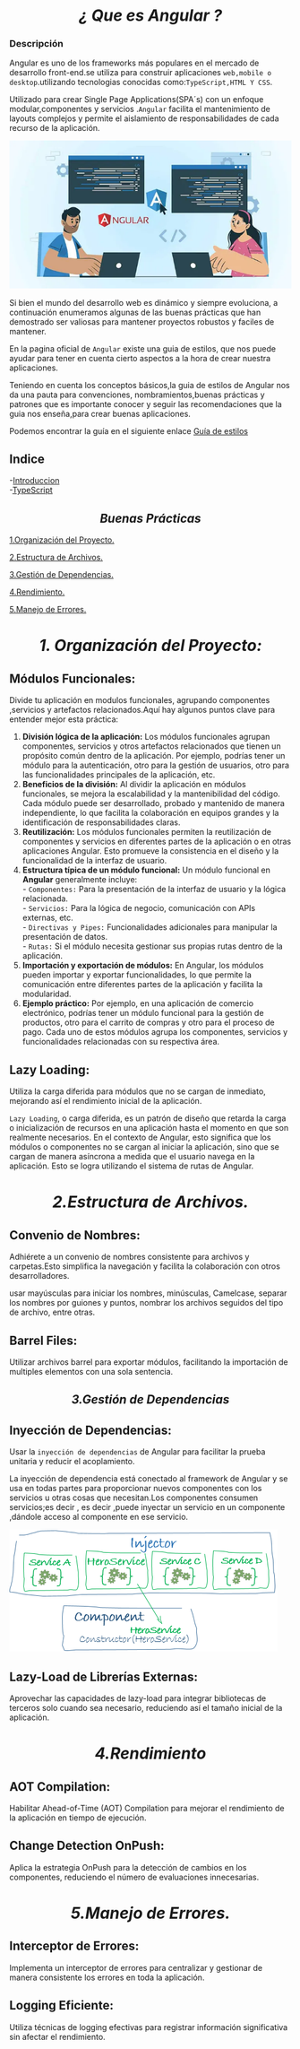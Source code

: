<h1 align="center"> <em>¿ Que es Angular ?</em></h1>

### Descripción
Angular es uno de los frameworks más populares en el mercado de desarrollo front-end.se utiliza para construir 
aplicaciones `web,mobile o desktop`.utilizando tecnologias conocidas como:`TypeScript,HTML Y CSS`.

Utilizado para crear Single Page Applications(SPA´s) con un enfoque modular,componentes y servicios .`Angular` facilita el mantenimiento de layouts complejos y permite el aislamiento de responsabilidades de cada recurso de la aplicación.

![imagen 1](./img/img1.webp) 

Si bien el mundo del desarrollo web es dinámico y siempre evoluciona, a continuación enumeramos algunas de las buenas  prácticas que han demostrado ser valiosas para mantener proyectos robustos y faciles de mantener.

En la pagina oficial de `Angular` existe una guia de estilos, que nos puede ayudar para tener en cuenta cierto aspectos a la hora de crear nuestra aplicaciones. 

Teniendo en cuenta los conceptos básicos,la guia de estilos de Angular nos da una pauta para convenciones, nombramientos,buenas prácticas y patrones que es importante  conocer y seguir las recomendaciones que la guia nos enseña,para crear buenas  aplicaciones.

Podemos encontrar la guía en el siguiente enlace [Guía de estilos]( https://angular.io/guide/styleguide)

## Indice
-[Introduccion](README.md)  
-[TypeScript](page1.md)

<h2 align="center"> <em>Buenas Prácticas</em></h2>

[1.Organización del Proyecto.](#módulos-funcionales)

[2.Estructura de Archivos.](#convenio-de-nombres)

[3.Gestión de Dependencias.](#inyección-de-dependencias)

[4.Rendimiento.](#aot-compilation)

[5.Manejo de Errores.](#logging-eficiente)

<h1 align="center"> <em>1. Organización del Proyecto:</em></h1>

  ## Módulos Funcionales:
  
   Divide tu aplicación en modulos funcionales, agrupando componentes ,servicios y artefactos relacionados.Aquí hay algunos puntos clave para entender mejor esta práctica:  

  1. **División lógica de la aplicación:** Los módulos funcionales agrupan componentes, servicios y otros artefactos relacionados que tienen un propósito común dentro de la aplicación. Por ejemplo, podrías tener un módulo para la autenticación, otro para la gestión de usuarios, otro para las funcionalidades principales de la aplicación, etc.  
  2. **Beneficios de la división:**  Al dividir la aplicación en módulos funcionales, se mejora la escalabilidad y la mantenibilidad del código. Cada módulo puede ser desarrollado, probado y mantenido de manera independiente, lo que facilita la colaboración en equipos grandes y la identificación de responsabilidades claras.  
  3. **Reutilización:** Los módulos funcionales permiten la reutilización de componentes y servicios en diferentes partes de la aplicación o en otras aplicaciones Angular. Esto promueve la consistencia en el diseño y la funcionalidad de la interfaz de usuario.    
  4. **Estructura típica de un módulo funcional:** Un módulo funcional en **Angular** generalmente incluye:  
    - `Componentes:` Para la presentación de la interfaz de usuario y la lógica relacionada.  
    - `Servicios:` Para la lógica de negocio, comunicación con APIs externas, etc.  
    - `Directivas y Pipes:` Funcionalidades adicionales para manipular la presentación de datos.  
    - `Rutas:` Si el módulo necesita gestionar sus propias rutas dentro de la aplicación.  
  5. **Importación y exportación de módulos:** En Angular, los módulos pueden importar y exportar funcionalidades, lo que permite la comunicación entre diferentes partes de la aplicación y facilita la modularidad.
  6. **Ejemplo práctico:**  Por ejemplo, en una aplicación de comercio electrónico, podrías tener un módulo funcional para la gestión de productos, otro para el carrito de compras y otro para el proceso de pago. Cada uno de estos módulos agrupa los componentes, servicios y funcionalidades relacionadas con su respectiva área.
   
   ## Lazy Loading: 
  
  Utiliza la carga diferida para módulos que no se cargan de inmediato, mejorando así el rendimiento inicial de la aplicación.

  `Lazy Loading`, o carga diferida, es un patrón de diseño que retarda la carga o inicialización de recursos en una aplicación hasta el momento en que son realmente necesarios. En el contexto de Angular, esto significa que los módulos o componentes no se cargan al iniciar la aplicación, sino que se cargan de manera asíncrona a medida que el usuario navega en la aplicación. Esto se logra utilizando el sistema de rutas de Angular.

  <h1 align="center"> <em>2.Estructura de Archivos.</em></h1>

  ## Convenio de Nombres:

  Adhiérete a un convenio de nombres consistente para archivos y carpetas.Esto simplifica la navegación y facilita la colaboración con otros desarrolladores.

  usar mayúsculas para iniciar los nombres, minúsculas, Camelcase, separar los nombres por guiones y puntos, nombrar los archivos seguidos del tipo de archivo, entre otras. 

  ## Barrel Files:

  Utilizar archivos barrel para exportar módulos, facilitando la importación de multiples elementos con una sola sentencia.

  <h2 align="center"> <em>3.Gestión de Dependencias</em></h2>

  ## Inyección de Dependencias:

 Usar la `inyección de dependencias` de Angular para facilitar la prueba unitaria y reducir el acoplamiento.

 La  inyección de dependencia está conectado al framework de Angular y se usa en todas partes para proporcionar nuevos componentes con los servicios u otras cosas que necesitan.Los componentes consumen servicios;es decir , es decir ,puede inyectar un servicio en un componente ,dándole acceso al componente en ese servicio.

 ![imagen 2](./img/injector-injects.png)

  ## Lazy-Load de Librerías Externas:
 
 Aprovechar las capacidades de lazy-load para integrar bibliotecas de terceros solo cuando sea necesario, reduciendo así el tamaño inicial de la aplicación.

  <h1 align="center"> <em>4.Rendimiento</em></h1>

  ## AOT Compilation:
  
  Habilitar Ahead-of-Time (AOT) Compilation para mejorar el rendimiento de la aplicación en tiempo de ejecución.

  ## Change Detection OnPush:
  
  Aplica la estrategia OnPush para la detección de cambios en los componentes, reduciendo el número de evaluaciones innecesarias.


 <h1 align="center"> <em>5.Manejo de Errores.</em></h1>

  ## Interceptor de Errores: 
 
 Implementa un interceptor de errores para centralizar y gestionar de manera consistente los errores en toda la aplicación.

  ## Logging Eficiente:
 
 Utiliza técnicas de logging efectivas para registrar información significativa sin afectar el rendimiento.